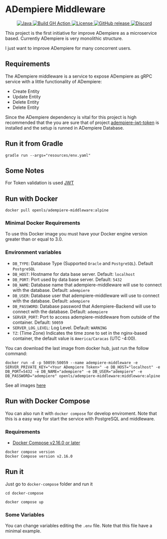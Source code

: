 # ADempiere Middleware

<p align="center">
  <a href="https://adoptium.net/es/temurin/releases/?version=11">
    <img src="https://badgen.net/badge/Java/11/orange" alt="Java">
  </a>
  <a href="https://github.com/adempiere/adempiere-middleware/actions/workflows/ci.yml">
    <img src="https://github.com/adempiere/adempiere-middleware/actions/workflows/ci.yml/badge.svg" alt="Build GH Action">
  </a>
  <a href="https://github.com/adempiere/adempiere-middleware/blob/master/LICENSE">
    <img src="https://img.shields.io/badge/license-GNU/GPL%20(v2)-blue" alt="License">
  </a>
  <a href="https://github.com/adempiere/adempiere-middleware/releases/latest">
    <img src="https://img.shields.io/github/release/adempiere/adempiere-middleware.svg" alt="GitHub release">
  </a>
  <a href="https://discord.gg/T6eH6A7PJZ">
    <img src="https://badgen.net/badge/discord/join%20chat" alt="Discord">
  </a>
</p>

This project is the first initiative for improve ADempiere as a microservice based. Currently ADempiere is very monolithic structure.


I just want to improve ADempiere for many concorrent users.


## Requirements

The ADempiere middleware is a service to expose ADempiere as gRPC service with a little functionality of ADempiere:
 
 - Create Entity
 - Update Entity
 - Delete Entity
 - Delete Entity
 
Since the ADempiere dependency is vital for this project is high recommended that the you are sure that of project [adempiere-jwt-token](https://github.com/adempiere/adempiere-jwt-token) is installed and the setup is runned in ADempiere Database.

## Run it from Gradle

```Shell
gradle run --args="resources/env.yaml"
```


## Some Notes

For Token validation is used [JWT](https://www.viralpatel.net/java-create-validate-jwt-token/)

## Run with Docker

```Shell
docker pull openls/adempiere-middleware:alpine
```

### Minimal Docker Requirements
To use this Docker image you must have your Docker engine version greater than or equal to 3.0.

### Environment variables
- `DB_TYPE`: Database Type (Supported `Oracle` and `PostgreSQL`). Default `PostgreSQL`
- `DB_HOST`: Hostname for data base server. Default: `localhost`
- `DB_PORT`: Port used by data base server. Default: `5432`
- `DB_NAME`: Database name that adempiere-middleware will use to connect with the database. Default: `adempiere`
- `DB_USER`: Database user that adempiere-middleware will use to connect with the database. Default: `adempiere`
- `DB_PASSWORD`: Database password that Adempiere-Backend will use to connect with the database. Default: `adempiere`
- `SERVER_PORT`: Port to access adempiere-middleware from outside of the container. Default: `50059`
- `SERVER_LOG_LEVEL`: Log Level. Default: `WARNING`
- `TZ`: (Time Zone) Indicates the time zone to set in the nginx-based container, the default value is `America/Caracas` (UTC -4:00).

You can download the last image from docker hub, just run the follow command:

```Shell
docker run -d -p 50059:50059 --name adempiere-middleware -e SERVER_PRIVATE_KEY="<Your ADempiere Token>" -e DB_HOST="localhost" -e DB_PORT=5432 -e DB_NAME="adempiere" -e DB_USER="adempiere" -e DB_PASSWORD="adempiere" openls/adempiere-middleware:middleware:alpine
```

See all images [here](https://hub.docker.com/r/openls/adempiere-middleware)

## Run with Docker Compose

You can also run it with `docker compose` for develop enviroment. Note that this is a easy way for start the service with PostgreSQL and middleware.

### Requirements

- [Docker Compose v2.16.0 or later](https://docs.docker.com/compose/install/linux/)

```Shell
docker compose version
Docker Compose version v2.16.0
```

## Run it

Just go to `docker-compose` folder and run it

```Shell
cd docker-compose
```

```Shell
docker compose up
```

### Some Variables

You can change variables editing the `.env` file. Note that this file have a minimal example.
